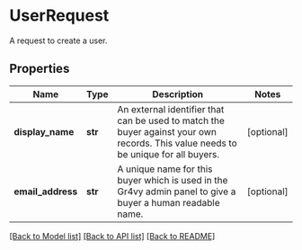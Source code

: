# UserRequest

A request to create a user.

## Properties
Name | Type | Description | Notes
------------ | ------------- | ------------- | -------------
**display_name** | **str** | An external identifier that can be used to match the buyer against your own records. This value needs to be unique for all buyers. | [optional] 
**email_address** | **str** | A unique name for this buyer which is used in the Gr4vy admin panel to give a buyer a human readable name. | [optional] 

[[Back to Model list]](../README.md#documentation-for-models) [[Back to API list]](../README.md#documentation-for-api-endpoints) [[Back to README]](../README.md)


